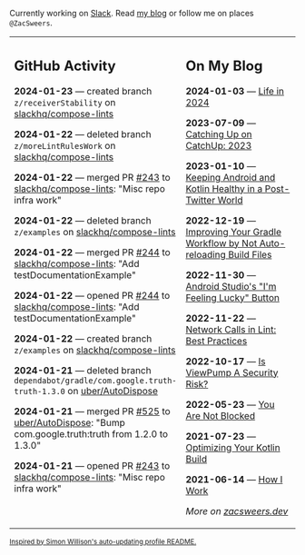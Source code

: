 Currently working on [Slack](https://slack.com/). Read [my blog](https://zacsweers.dev/) or follow me on places `@ZacSweers`.

<table><tr><td valign="top" width="60%">

## GitHub Activity
<!-- githubActivity starts -->
**2024-01-23** — created branch `z/receiverStability` on [slackhq/compose-lints](https://github.com/slackhq/compose-lints)

**2024-01-22** — deleted branch `z/moreLintRulesWork` on [slackhq/compose-lints](https://github.com/slackhq/compose-lints)

**2024-01-22** — merged PR [#243](https://github.com/slackhq/compose-lints/pull/243) to [slackhq/compose-lints](https://github.com/slackhq/compose-lints): "Misc repo infra work"

**2024-01-22** — deleted branch `z/examples` on [slackhq/compose-lints](https://github.com/slackhq/compose-lints)

**2024-01-22** — merged PR [#244](https://github.com/slackhq/compose-lints/pull/244) to [slackhq/compose-lints](https://github.com/slackhq/compose-lints): "Add testDocumentationExample"

**2024-01-22** — opened PR [#244](https://github.com/slackhq/compose-lints/pull/244) to [slackhq/compose-lints](https://github.com/slackhq/compose-lints): "Add testDocumentationExample"

**2024-01-22** — created branch `z/examples` on [slackhq/compose-lints](https://github.com/slackhq/compose-lints)

**2024-01-21** — deleted branch `dependabot/gradle/com.google.truth-truth-1.3.0` on [uber/AutoDispose](https://github.com/uber/AutoDispose)

**2024-01-21** — merged PR [#525](https://github.com/uber/AutoDispose/pull/525) to [uber/AutoDispose](https://github.com/uber/AutoDispose): "Bump com.google.truth:truth from 1.2.0 to 1.3.0"

**2024-01-21** — opened PR [#243](https://github.com/slackhq/compose-lints/pull/243) to [slackhq/compose-lints](https://github.com/slackhq/compose-lints): "Misc repo infra work"
<!-- githubActivity ends -->
</td><td valign="top" width="40%">

## On My Blog
<!-- blog starts -->
**2024-01-03** — [Life in 2024](https://www.zacsweers.dev/life-in-2024/)

**2023-07-09** — [Catching Up on CatchUp: 2023](https://www.zacsweers.dev/catching-up-on-catchup-2023/)

**2023-01-10** — [Keeping Android and Kotlin Healthy in a Post-Twitter World](https://www.zacsweers.dev/keeping-android-healthy/)

**2022-12-19** — [Improving Your Gradle Workflow by Not Auto-reloading Build Files](https://www.zacsweers.dev/improving-your-workflow-by-not-auto-reloading-build-files/)

**2022-11-30** — [Android Studio's "I'm Feeling Lucky" Button](https://www.zacsweers.dev/android-studios-im-feeling-lucky-button/)

**2022-11-22** — [Network Calls in Lint: Best Practices](https://www.zacsweers.dev/network-calls-in-lint-best-practices/)

**2022-10-17** — [Is ViewPump A Security Risk?](https://www.zacsweers.dev/is-viewpump-a-security-risk/)

**2022-05-23** — [You Are Not Blocked](https://www.zacsweers.dev/you-are-not-blocked/)

**2021-07-23** — [Optimizing Your Kotlin Build](https://www.zacsweers.dev/optimizing-your-kotlin-build/)

**2021-06-14** — [How I Work](https://www.zacsweers.dev/how-i-work/)
<!-- blog ends -->
_More on [zacsweers.dev](https://zacsweers.dev/)_
</td></tr></table>

<sub><a href="https://simonwillison.net/2020/Jul/10/self-updating-profile-readme/">Inspired by Simon Willison's auto-updating profile README.</a></sub>